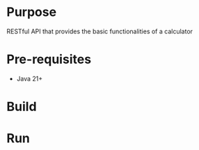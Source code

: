 # Purpose
RESTful API that provides the basic functionalities of a calculator

# Pre-requisites
- Java 21+

# Build 

# Run 

